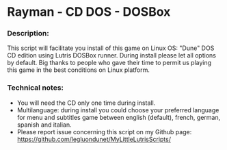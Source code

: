 # Rayman - CD DOS - DOSBox


### Description:
This script will facilitate you install of this game on Linux OS:
"Dune" DOS CD edition using Lutris DOSBox runner.
During install please let all options by default.
Big thanks to people who gave their time to permit us playing this game in the best conditions on Linux platform.

### Technical notes:
- You will need the CD only one time during install.
- Multilanguage: during install you could choose your preferred language for menu and subtitles game between english (default), french, german, spanish and italian.
- Please report issue concerning this script on my Github page:
https://github.com/legluondunet/MyLittleLutrisScripts/
